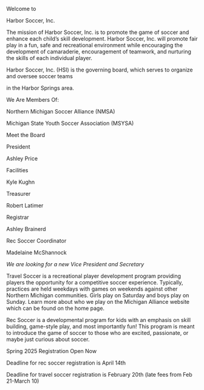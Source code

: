 Welcome to

Harbor Soccer, Inc. 

The mission of Harbor Soccer, Inc. is to promote the game of soccer and enhance each child’s skill development. Harbor Soccer, Inc. will promote fair play in a fun, safe and recreational environment while encouraging the development of camaraderie, encouragement of teamwork, and nurturing the skills of each individual player.

Harbor Soccer, Inc. (HSI) is the governing board, which serves to organize and oversee soccer teams 

in the Harbor Springs area.

We Are Members Of:

Northern Michigan Soccer Alliance (NMSA)

Michigan State Youth Soccer Association (MSYSA)



Meet the Board

President

Ashley Price

Facilities

Kyle Kughn

Treasurer

Robert Latimer

Registrar

Ashley Brainerd

Rec Soccer Coordinator

Madelaine McShannock

*We are looking for a new Vice President and Secretary*

Travel Soccer is a recreational player development program providing players the opportunity for a competitive soccer experience. Typically, practices are held weekdays with games on weekends against other Northern Michigan communities. Girls play on Saturday and boys play on Sunday. Learn more about who we play on the Michigan Alliance website which can be found on the home page. 

Rec Soccer is a developmental program for kids with an emphasis on skill building, game-style play, and most importantly fun! This program is meant to introduce the game of soccer to those who are excited, passionate, or maybe just curious about soccer.

Spring 2025 Registration Open Now

Deadline for rec soccer registration is April 14th

Deadline for travel soccer registration is February 20th (late fees from Feb 21-March 10)